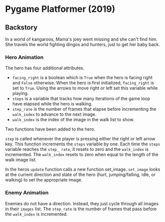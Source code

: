 # Pygame Platformer (2019)

## Backstory

In a world of kangaroos, Mama's joey went missing and she can't find him. She travels the world fighting dingos and hunters, just to get her baby back. 

### Hero Animation

The hero has four additional attributes.

- `facing_right` is a boolean which is `True` when the hero is facing right and `False` otherwise. When the hero is first initialized, `facing_right` is set to `True`. Using the arrows to move right or left set this variable while playing.
- `steps` is a variable that tracks how many iterations of the game loop have elapsed while the hero is walking.
- `step_rate` is the number of frames that elapse before incrementing the `walk_index` to advance to the next image.
- `walk_index` is the index of the image in the walk list to show.

Two functions have been added to the hero.

`step` is called whenever the player is pressing either the right or left arrow key. This function increments the `steps` variable by one. Each time the `steps` variable reaches the `step_ rate`, it resets to zero and the `walk_index` is incremented. The `walk_index` resets to zero when equal to the length of the walk image list.

In  the heros `update` function calls a new function set_image. `set_image` looks at the current direction and state of the hero (hurt, jumping/falling, idle, or walking) to set the appropriate image.

### Enemy Animation

Enemies do not have a direction. Instead, they just cycle through all images in their `images` list. The `step_rate` is the number of frames that pass before the `walk_index` is incremented.

